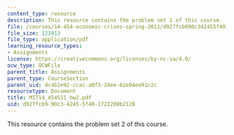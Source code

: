 ```yaml
---
content_type: resource
description: This resource contains the problem set 2 of this course.
file: /courses/14-454-economic-crises-spring-2011/d927fcb990c342455f401722208b2128_MIT14_454S11_hw2.pdf
file_size: 121913
file_type: application/pdf
learning_resource_types:
- Assignments
license: https://creativecommons.org/licenses/by-nc-sa/4.0/
ocw_type: OCWFile
parent_title: Assignments
parent_type: CourseSection
parent_uid: dc4b1e92-ccac-a0f3-24ee-62e94ee91c2c
resourcetype: Document
title: MIT14_454S11_hw2.pdf
uid: d927fcb9-90c3-4245-5f40-1722208b2128
---
```

This resource contains the problem set 2 of this course.